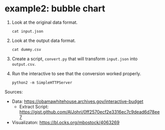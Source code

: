 # example2: bubble chart

1. Look at the original data format.

    ```
    cat input.json
    ```

2. Look at the output data format.

	```
	cat dummy.csv
	```

3. Create a script, `convert.py` that will transform `input.json` into `output.csv`.

4. Run the interactive to see that the conversion worked properly.

    ```
    python2 -m SimpleHTTPServer
    ```

Sources:
- Data: https://obamawhitehouse.archives.gov/interactive-budget
	- Extract Script: https://gist.github.com/AlJohri/0ff2570ecf2e3316ec7c9dead6d78ee7
- Visualizaton: https://bl.ocks.org/mbostock/4063269
